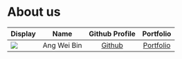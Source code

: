 # About us

Display | Name | Github Profile | Portfolio 
--------|:----:|:--------------:|:---------:
![](https://via.placeholder.com/100.png?text=Photo) | Ang Wei Bin | [Github](https://github.com/) | [Portfolio](docs/team/aweibin.md)

